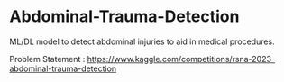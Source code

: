 # Abdominal-Trauma-Detection
ML/DL model to detect abdominal injuries to aid in medical procedures.

Problem Statement : https://www.kaggle.com/competitions/rsna-2023-abdominal-trauma-detection
